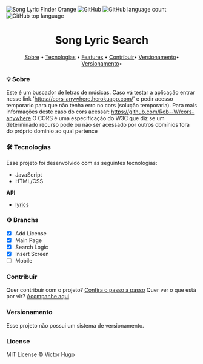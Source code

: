 ![Song Lyric Finder Orange](https://img.shields.io/badge/VictorHugoDC1999-Song--Lyric--Finder-orange)
![GitHub](https://img.shields.io/badge/license-MIT-red)
![GitHub language count](https://img.shields.io/github/languages/count/VictorHugoDC1999/song-lyric-finder)
![GitHub top language](https://img.shields.io/github/languages/top/VictorHugoDC1999/song-lyric-finder)
<h1 align="center">
  Song Lyric Search
</h1>

<p align="center">
 <a href="#-Sobre">Sobre</a> •
 <a href="#-Tecnologias">Tecnologias</a> •
 <a href="#-Features">Features</a> •
 <a href="#-Contribuir">Contribuir</a>•
 <a href="#-Versionamento">Versionamento</a>•
 <a href="#-License">Versionamento</a>•
</p>

### 💡 Sobre

Este é um buscador de letras de músicas.
Caso vá testar a aplicação entrar nesse link 'https://cors-anywhere.herokuapp.com/' e pedir acesso temporario para que não tenha erro no cors (solução temporaria).
Para mais informações deste caso do cors acessar:
https://github.com/Rob--W/cors-anywhere
O CORS é uma especificação do W3C que diz se um determinado recurso pode ou não ser acessado por outros domínios fora do próprio domínio ao qual pertence

### 🛠 Tecnologias

Esse projeto foi desenvolvido com as seguintes tecnologias:

- JavaScript
- HTML/CSS

**API**

- [lyrics](https://lyricsovh.docs.apiary.io/#)

### ⚙ Branchs

- [x] Add License
- [x] Main Page
- [x] Search Logic
- [x] Insert Screen
- [ ] Mobile

### Contribuir
Quer contribuir com o projeto? [Confira o passo a passo](./CONTRIBUTING.md)
Quer ver o que está por vir? [Acompanhe aqui](https://github.com/VictorHugoDC1999/song-lyric-finder/projects)

### Versionamento
Esse projeto não possui um sistema de versionamento.

### License
MIT License © Victor Hugo
